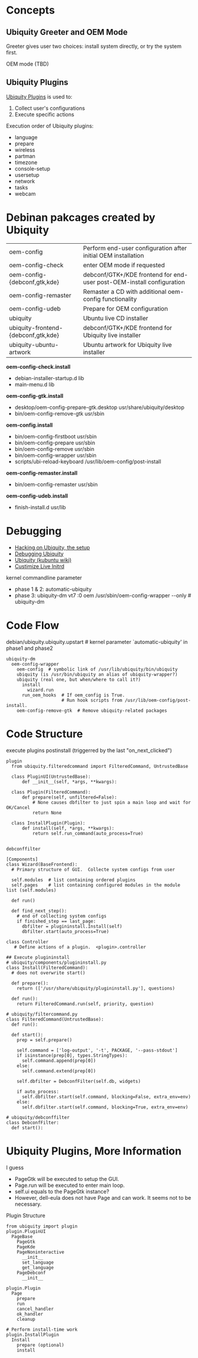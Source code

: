 <!--
Markdown live preview: http://tmpvar.com/markdown.html
-->

# Concepts

## Ubiquity Greeter and OEM Mode

Greeter gives user two choices: install system directly, or try the system first.

OEM mode (TBD)


## Ubiquity Plugins

[Ubiquity Plugins](https://wiki.ubuntu.com/Ubiquity/Plugins) is used to:

 1. Collect user's configurations
 1. Execute specific actions

Execution order of Ubiquity plugins:

 * language
 * prepare
 * wireless
 * partman
 * timezone
 * console-setup
 * usersetup
 * network
 * tasks
 * webcam


# Debinan pakcages created by Ubiquity

<table>
<tr>
  <td>oem-config</td>
  <td>Perform end-user configuration after initial OEM installation</td>
</tr>
<tr>
  <td>oem-config-check</td>
  <td>enter OEM mode if requested</td>
</tr>
<tr>
  <td>oem-config-{debconf,gtk,kde}</td>
  <td>debconf/GTK+/KDE frontend for end-user post-OEM-install configuration</td>
</tr>
<tr>
  <td>oem-config-remaster</td>
  <td>Remaster a CD with additional oem-config functionality</td>
</tr>
<tr>
  <td>oem-config-udeb</td>
  <td>Prepare for OEM configuration</td>
</tr>
<tr>
  <td>ubiquity</td>
  <td>Ubuntu live CD installer</td>
</tr>
<tr>
  <td>ubiquity-frontend-{debconf,gtk,kde}</td>
  <td>debconf/GTK+/KDE frontend for Ubiquity live installer</td>
</tr>
<tr>
  <td>ubiquity-ubuntu-artwork</td>
  <td>Ubuntu artwork for Ubiquity live installer</td>
</tr>
</table>

**oem-config-check.install**

 * debian-installer-startup.d lib
 * main-menu.d lib

**oem-config-gtk.install**

 * desktop/oem-config-prepare-gtk.desktop usr/share/ubiquity/desktop
 * bin/oem-config-remove-gtk usr/sbin

**oem-config.install**

 * bin/oem-config-firstboot usr/sbin
 * bin/oem-config-prepare usr/sbin
 * bin/oem-config-remove usr/sbin
 * bin/oem-config-wrapper usr/sbin
 * scripts/ubi-reload-keyboard /usr/lib/oem-config/post-install

**oem-config-remaster.install**

 * bin/oem-config-remaster usr/sbin

**oem-config-udeb.install**

 * finish-install.d usr/lib


# Debugging

* [Hacking on Ubiquity, the setup](http://agateau.com/2013/04/30/hacking-on-ubiquity-the-setup/)
* [Debugging Ubiquity](https://wiki.ubuntu.com/DebuggingUbiquity)
* [Ubiquity (kubuntu wiki)](https://wiki.kubuntu.org/Ubiquity)
* [Custimize Live Initrd](https://wiki.ubuntu.com/CustomizeLiveInitrd)

kernel commandline parameter

 * phase 1 & 2: automatic-ubiquity
 * phase 3: ubiquity-dm vt7 :0 oem /usr/sbin/oem-config-wrapper --only # ubiquity-dm <vt> <display> <username> <args of dm.run>


# Code Flow

debian/ubiquity.ubiquity.upstart  # kernel parameter `automatic-ubiquity' in phase1 and phase2 

    ubiquity-dm
      oem-config-wrapper
        oem-config  # symbolic link of /usr/lib/ubiquity/bin/ubiquity
        ubiquity (is /usr/bin/ubiquity an alias of ubiquity-wrapper?)
        ubiquity (real one, but when/where to call it?)
          install
            wizard.run
          run_oem_hooks  # If oem_config is True.
                         # Run hook scripts from /usr/lib/oem-config/post-install.
        oem-config-remove-gtk  # Remove ubiquity-related packages


# Code Structure

execute plugins
postinstall (triggerred by the last "on_next_clicked")

    plugin
      from ubiquity.filteredcommand import FilteredCommand, UntrustedBase
      
      class PluginUI(UntrustedBase):
          def __init__(self, *args, **kwargs):
      
      class Plugin(FilteredCommand):
          def prepare(self, unfiltered=False):
              # None causes dbfilter to just spin a main loop and wait for OK/Cancel
              return None
      
      class InstallPlugin(Plugin):
          def install(self, *args, **kwargs):
              return self.run_command(auto_process=True)
    
    
    debconffilter
    
    [Components]
    class Wizard(BaseFrontend):
      # Primary structure of GUI.  Collecte system configs from user
    
      self.modules  # list containing ordered plugins
      self.pages    # list containing configured modules in the module list (self.modules)
    
      def run()
    
      def find_next_step():
        # end of collecting system configs
        if finished_step == last_page:
          dbfilter = plugininstall.Install(self)
          dbfilter.start(auto_process=True)
    
    class Controller
       # Define actions of a plugin.  <plugin>.controller
    
    ## Execute plugininstall
    # ubiquity/components/plugininstall.py
    class Install(FilteredCommand):
      # does not overwrite start()
    
      def prepare():
        return (['/usr/share/ubiquity/plugininstall.py'], questions)
    
      def run():
        return FilteredCommand.run(self, priority, question)
    
    # ubiquity/filtercommand.py
    class FilteredCommand(UntrustedBase):
      def run():
    
      def start():
        prep = self.prepare()
    
        self.command = ['log-output', '-t', PACKAGE, '--pass-stdout']
        if isinstance(prep[0], types.StringTypes):
          self.command.append(prep[0])
        else:
          self.command.extend(prep[0])
    
        self.dbfilter = DebconfFilter(self.db, widgets)
    
        if auto_process:
          self.dbfilter.start(self.command, blocking=False, extra_env=env)
        else:
          self.dbfilter.start(self.command, blocking=True, extra_env=env)
    
    # ubiquity/debconffilter
    class DebconfFilter:
      def start():


# Ubiquity Plugins, More Information

I guess
 * PageGtk will be executed to setup the GUI.
 * Page.run will be executed to enter main loop.
  * self.ui equals to the PageGtk instance?
  * However, dell-eula does not have Page and can work.  It seems not to be necessary.

Plugin Structure

    from ubiquity import plugin
    plugin.PluginUI
      PageBase
        PageGtk
        PageKde
        PageNoninteractive
          __init__
          set_language
          get_language
        PageDebconf
          __init__
    
    plugin.Plugin
      Page
        prepare
        run
        cancel_handler
        ok_handler
        cleanup
    
    # Perform install-time work
    plugin.InstallPlugin
      Install
        prepare (optional)
        install

